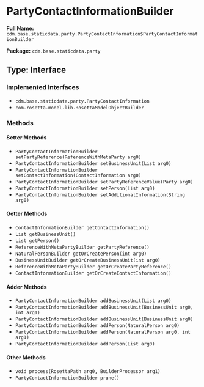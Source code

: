 # PartyContactInformationBuilder

**Full Name:** `cdm.base.staticdata.party.PartyContactInformation$PartyContactInformationBuilder`

**Package:** `cdm.base.staticdata.party`

## Type: Interface

### Implemented Interfaces

- `cdm.base.staticdata.party.PartyContactInformation`
- `com.rosetta.model.lib.RosettaModelObjectBuilder`

### Methods

#### Setter Methods

- `PartyContactInformationBuilder setPartyReference(ReferenceWithMetaParty arg0)`
- `PartyContactInformationBuilder setBusinessUnit(List arg0)`
- `PartyContactInformationBuilder setContactInformation(ContactInformation arg0)`
- `PartyContactInformationBuilder setPartyReferenceValue(Party arg0)`
- `PartyContactInformationBuilder setPerson(List arg0)`
- `PartyContactInformationBuilder setAdditionalInformation(String arg0)`

#### Getter Methods

- `ContactInformationBuilder getContactInformation()`
- `List getBusinessUnit()`
- `List getPerson()`
- `ReferenceWithMetaPartyBuilder getPartyReference()`
- `NaturalPersonBuilder getOrCreatePerson(int arg0)`
- `BusinessUnitBuilder getOrCreateBusinessUnit(int arg0)`
- `ReferenceWithMetaPartyBuilder getOrCreatePartyReference()`
- `ContactInformationBuilder getOrCreateContactInformation()`

#### Adder Methods

- `PartyContactInformationBuilder addBusinessUnit(List arg0)`
- `PartyContactInformationBuilder addBusinessUnit(BusinessUnit arg0, int arg1)`
- `PartyContactInformationBuilder addBusinessUnit(BusinessUnit arg0)`
- `PartyContactInformationBuilder addPerson(NaturalPerson arg0)`
- `PartyContactInformationBuilder addPerson(NaturalPerson arg0, int arg1)`
- `PartyContactInformationBuilder addPerson(List arg0)`

#### Other Methods

- `void process(RosettaPath arg0, BuilderProcessor arg1)`
- `PartyContactInformationBuilder prune()`

